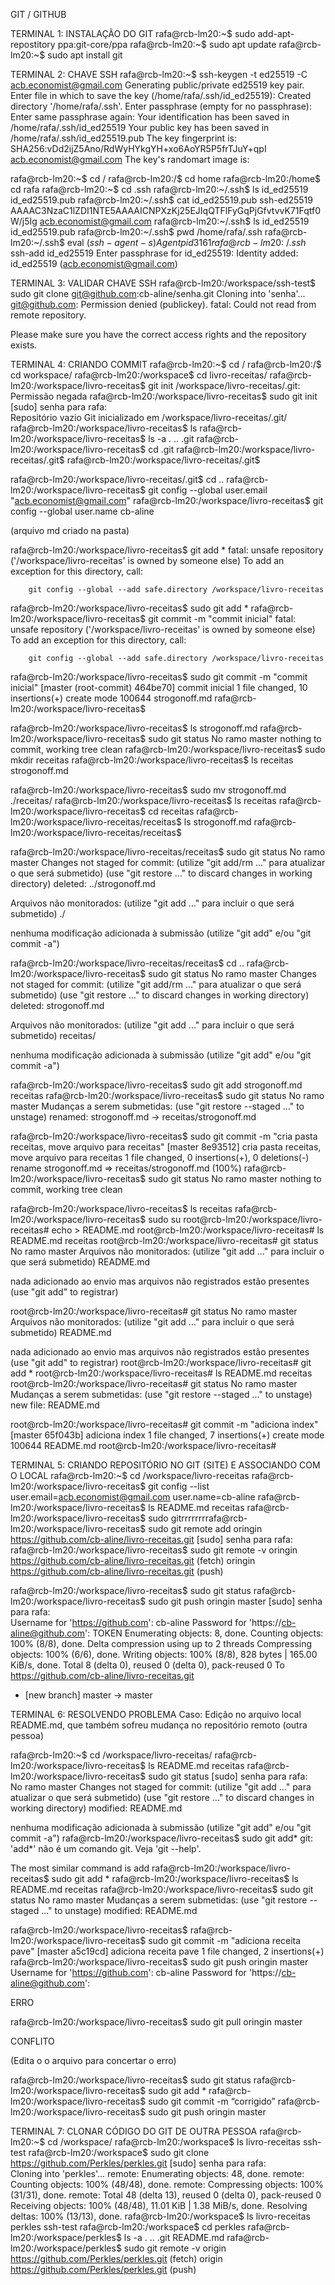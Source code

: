 ﻿GIT / GITHUB


TERMINAL 1: INSTALAÇÃO DO GIT
rafa@rcb-lm20:~$ sudo add-apt-repostitory ppa:git-core/ppa
rafa@rcb-lm20:~$ sudo apt update
rafa@rcb-lm20:~$ sudo apt install git
	





TERMINAL 2: CHAVE SSH
rafa@rcb-lm20:~$ ssh-keygen -t ed25519 -C acb.economist@gmail.com
Generating public/private ed25519 key pair.
Enter file in which to save the key (/home/rafa/.ssh/id_ed25519): 
Created directory '/home/rafa/.ssh'.
Enter passphrase (empty for no passphrase): 
Enter same passphrase again: 
Your identification has been saved in /home/rafa/.ssh/id_ed25519
Your public key has been saved in /home/rafa/.ssh/id_ed25519.pub
The key fingerprint is:
SHA256:vDd2ijZ5Ano/RdWyHYkgYH+xo6AoYR5P5frTJuY+qpI acb.economist@gmail.com
The key's randomart image is:






rafa@rcb-lm20:~$ cd /
rafa@rcb-lm20:/$ cd home
rafa@rcb-lm20:/home$ cd rafa
rafa@rcb-lm20:~$ cd .ssh
rafa@rcb-lm20:~/.ssh$ ls
id_ed25519  id_ed25519.pub
rafa@rcb-lm20:~/.ssh$ cat id_ed25519.pub
ssh-ed25519 AAAAC3NzaC1lZDI1NTE5AAAAICNPXzKj25EJIqQTFlFyGqPjGfvtvvK71Fqtf0W/j5Ig acb.economist@gmail.com
rafa@rcb-lm20:~/.ssh$ ls
id_ed25519  id_ed25519.pub
rafa@rcb-lm20:~/.ssh$ pwd
/home/rafa/.ssh
rafa@rcb-lm20:~/.ssh$ eval $(ssh-agent -s)
Agent pid 3161
rafa@rcb-lm20:~/.ssh$ ssh-add id_ed25519
Enter passphrase for id_ed25519: 
Identity added: id_ed25519 (acb.economist@gmail.com)
	

TERMINAL 3: VALIDAR CHAVE SSH
rafa@rcb-lm20:/workspace/ssh-test$ sudo git clone git@github.com:cb-aline/senha.git
Cloning into 'senha'...
git@github.com: Permission denied (publickey).
fatal: Could not read from remote repository.


Please make sure you have the correct access rights
and the repository exists.




	

TERMINAL 4: CRIANDO COMMIT 
rafa@rcb-lm20:~$ cd /
rafa@rcb-lm20:/$ cd workspace/
rafa@rcb-lm20:/workspace$ cd livro-receitas/
rafa@rcb-lm20:/workspace/livro-receitas$ git init
/workspace/livro-receitas/.git: Permissão negada
rafa@rcb-lm20:/workspace/livro-receitas$ sudo git init
[sudo] senha para rafa:         
Repositório vazio Git inicializado em  /workspace/livro-receitas/.git/
rafa@rcb-lm20:/workspace/livro-receitas$ ls
rafa@rcb-lm20:/workspace/livro-receitas$ ls -a
.  ..  .git
rafa@rcb-lm20:/workspace/livro-receitas$ cd .git
rafa@rcb-lm20:/workspace/livro-receitas/.git$ 
rafa@rcb-lm20:/workspace/livro-receitas/.git$ 






rafa@rcb-lm20:/workspace/livro-receitas/.git$ cd ..
rafa@rcb-lm20:/workspace/livro-receitas$ git config --global user.email "acb.economist@gmail.com"
rafa@rcb-lm20:/workspace/livro-receitas$ git config --global user.name cb-aline


(arquivo md criado na pasta)


rafa@rcb-lm20:/workspace/livro-receitas$ git add *
fatal: unsafe repository ('/workspace/livro-receitas' is owned by someone else)
To add an exception for this directory, call:


        git config --global --add safe.directory /workspace/livro-receitas


rafa@rcb-lm20:/workspace/livro-receitas$ sudo git add *
rafa@rcb-lm20:/workspace/livro-receitas$ git commit -m "commit inicial"
fatal: unsafe repository ('/workspace/livro-receitas' is owned by someone else)
To add an exception for this directory, call:


        git config --global --add safe.directory /workspace/livro-receitas


rafa@rcb-lm20:/workspace/livro-receitas$ sudo git commit -m "commit inicial"
[master (root-commit) 464be70] commit inicial
 1 file changed, 10 insertions(+)
 create mode 100644 strogonoff.md
rafa@rcb-lm20:/workspace/livro-receitas$ 




rafa@rcb-lm20:/workspace/livro-receitas$ ls
strogonoff.md
rafa@rcb-lm20:/workspace/livro-receitas$ sudo git status
No ramo master
nothing to commit, working tree clean
rafa@rcb-lm20:/workspace/livro-receitas$ sudo mkdir receitas
rafa@rcb-lm20:/workspace/livro-receitas$ ls
receitas  strogonoff.md




rafa@rcb-lm20:/workspace/livro-receitas$ sudo mv strogonoff.md ./receitas/
rafa@rcb-lm20:/workspace/livro-receitas$ ls
receitas
rafa@rcb-lm20:/workspace/livro-receitas$ cd receitas
rafa@rcb-lm20:/workspace/livro-receitas/receitas$ ls
strogonoff.md
rafa@rcb-lm20:/workspace/livro-receitas/receitas$  




rafa@rcb-lm20:/workspace/livro-receitas/receitas$ sudo git status
No ramo master
Changes not staged for commit:
  (utilize "git add/rm <arquivo>..." para atualizar o que será submetido)
  (use "git restore <file>..." to discard changes in working directory)
        deleted:    ../strogonoff.md


Arquivos não monitorados:
  (utilize "git add <arquivo>..." para incluir o que será submetido)
        ./


nenhuma modificação adicionada à submissão (utilize "git add" e/ou "git commit -a")


rafa@rcb-lm20:/workspace/livro-receitas/receitas$ cd ..
rafa@rcb-lm20:/workspace/livro-receitas$ sudo git status
No ramo master
Changes not staged for commit:
  (utilize "git add/rm <arquivo>..." para atualizar o que será submetido)
  (use "git restore <file>..." to discard changes in working directory)
        deleted:    strogonoff.md


Arquivos não monitorados:
  (utilize "git add <arquivo>..." para incluir o que será submetido)
        receitas/


nenhuma modificação adicionada à submissão (utilize "git add" e/ou "git commit -a")








rafa@rcb-lm20:/workspace/livro-receitas$ sudo git add strogonoff.md receitas
rafa@rcb-lm20:/workspace/livro-receitas$ sudo git status
No ramo master
Mudanças a serem submetidas:
  (use "git restore --staged <file>..." to unstage)
        renamed:    strogonoff.md -> receitas/strogonoff.md


rafa@rcb-lm20:/workspace/livro-receitas$ sudo git commit -m "cria pasta receitas, move arquivo para receitas"
[master 8e93512] cria pasta receitas, move arquivo para receitas
 1 file changed, 0 insertions(+), 0 deletions(-)
 rename strogonoff.md => receitas/strogonoff.md (100%)
rafa@rcb-lm20:/workspace/livro-receitas$ sudo git status
No ramo master
nothing to commit, working tree clean






rafa@rcb-lm20:/workspace/livro-receitas$ ls
receitas
rafa@rcb-lm20:/workspace/livro-receitas$ sudo su
root@rcb-lm20:/workspace/livro-receitas# echo > README.md
root@rcb-lm20:/workspace/livro-receitas# ls
README.md  receitas
root@rcb-lm20:/workspace/livro-receitas# git status
No ramo master
Arquivos não monitorados:
  (utilize "git add <arquivo>..." para incluir o que será submetido)
        README.md


nada adicionado ao envio mas arquivos não registrados estão presentes (use "git add" to registrar)












root@rcb-lm20:/workspace/livro-receitas# git status
No ramo master
Arquivos não monitorados:
  (utilize "git add <arquivo>..." para incluir o que será submetido)
        README.md


nada adicionado ao envio mas arquivos não registrados estão presentes (use "git add" to registrar)
root@rcb-lm20:/workspace/livro-receitas# git add * 
root@rcb-lm20:/workspace/livro-receitas# ls
README.md  receitas
root@rcb-lm20:/workspace/livro-receitas# git status
No ramo master
Mudanças a serem submetidas:
  (use "git restore --staged <file>..." to unstage)
        new file:   README.md


root@rcb-lm20:/workspace/livro-receitas# git commit -m "adiciona index"
[master 65f043b] adiciona index
 1 file changed, 7 insertions(+)
 create mode 100644 README.md
root@rcb-lm20:/workspace/livro-receitas# 


	

TERMINAL 5: CRIANDO REPOSITÓRIO NO GIT (SITE) E ASSOCIANDO COM O LOCAL
rafa@rcb-lm20:~$ cd /workspace/livro-receitas
rafa@rcb-lm20:/workspace/livro-receitas$ git config --list
user.email=acb.economist@gmail.com
user.name=cb-aline
rafa@rcb-lm20:/workspace/livro-receitas$ ls
README.md  receitas
rafa@rcb-lm20:/workspace/livro-receitas$ sudo gitrrrrrrrrafa@rcb-lm20:/workspace/livro-receitas$ sudo git remote add oringin https://github.com/cb-aline/livro-receitas.git
[sudo] senha para rafa:         
rafa@rcb-lm20:/workspace/livro-receitas$ sudo git remote -v
oringin        https://github.com/cb-aline/livro-receitas.git (fetch)
oringin        https://github.com/cb-aline/livro-receitas.git (push)




rafa@rcb-lm20:/workspace/livro-receitas$ sudo git status
rafa@rcb-lm20:/workspace/livro-receitas$ sudo git push oringin master
[sudo] senha para rafa:         
Username for 'https://github.com': cb-aline
Password for 'https://cb-aline@github.com': TOKEN
Enumerating objects: 8, done.
Counting objects: 100% (8/8), done.
Delta compression using up to 2 threads
Compressing objects: 100% (6/6), done.
Writing objects: 100% (8/8), 828 bytes | 165.00 KiB/s, done.
Total 8 (delta 0), reused 0 (delta 0), pack-reused 0
To https://github.com/cb-aline/livro-receitas.git
 * [new branch]      master -> master


	



TERMINAL 6: RESOLVENDO PROBLEMA
Caso: Edição no arquivo local README.md, que também sofreu mudança no repositório remoto (outra pessoa)




rafa@rcb-lm20:~$ cd /workspace/livro-receitas/
rafa@rcb-lm20:/workspace/livro-receitas$ ls
README.md  receitas
rafa@rcb-lm20:/workspace/livro-receitas$ sudo git status
[sudo] senha para rafa:         
No ramo master
Changes not staged for commit:
  (utilize "git add <arquivo>..." para atualizar o que será submetido)
  (use "git restore <file>..." to discard changes in working directory)
        modified:   README.md


nenhuma modificação adicionada à submissão (utilize "git add" e/ou "git commit -a")
rafa@rcb-lm20:/workspace/livro-receitas$ sudo git add*
git: 'add*' não é um comando git. Veja 'git --help'.


The most similar command is
        add
rafa@rcb-lm20:/workspace/livro-receitas$ sudo git add *
rafa@rcb-lm20:/workspace/livro-receitas$ ls
README.md  receitas
rafa@rcb-lm20:/workspace/livro-receitas$ sudo git status
No ramo master
Mudanças a serem submetidas:
  (use "git restore --staged <file>..." to unstage)
        modified:   README.md


rafa@rcb-lm20:/workspace/livro-receitas$ 
rafa@rcb-lm20:/workspace/livro-receitas$ sudo git commit -m "adiciona receita pave"
[master a5c19cd] adiciona receita pave
 1 file changed, 2 insertions(+)
rafa@rcb-lm20:/workspace/livro-receitas$ sudo git push oringin master
Username for 'https://github.com': cb-aline
Password for 'https://cb-aline@github.com': 


ERRO


rafa@rcb-lm20:/workspace/livro-receitas$ sudo git pull oringin master


CONFLITO


(Edita o o arquivo para concertar o erro)


rafa@rcb-lm20:/workspace/livro-receitas$ sudo git status
rafa@rcb-lm20:/workspace/livro-receitas$ sudo git add *
rafa@rcb-lm20:/workspace/livro-receitas$ sudo git commit -m “corrigido”
rafa@rcb-lm20:/workspace/livro-receitas$ sudo git push oringin master


	



TERMINAL 7: CLONAR CÓDIGO DO GIT DE OUTRA PESSOA 
rafa@rcb-lm20:~$ cd /workspace/
rafa@rcb-lm20:/workspace$ ls
livro-receitas  ssh-test
rafa@rcb-lm20:/workspace$ sudo git clone https://github.com/Perkles/perkles.git
[sudo] senha para rafa:         
Cloning into 'perkles'...
remote: Enumerating objects: 48, done.
remote: Counting objects: 100% (48/48), done.
remote: Compressing objects: 100% (31/31), done.
remote: Total 48 (delta 13), reused 0 (delta 0), pack-reused 0
Receiving objects: 100% (48/48), 11.01 KiB | 1.38 MiB/s, done.
Resolving deltas: 100% (13/13), done.
rafa@rcb-lm20:/workspace$ ls
livro-receitas  perkles  ssh-test
rafa@rcb-lm20:/workspace$ cd perkles
rafa@rcb-lm20:/workspace/perkles$ ls -a
.  ..  .git  README.md
rafa@rcb-lm20:/workspace/perkles$ sudo git remote -v
origin        https://github.com/Perkles/perkles.git (fetch)
origin        https://github.com/Perkles/perkles.git (push)